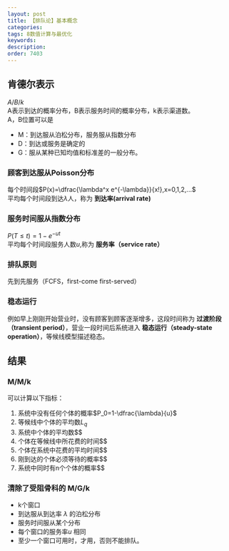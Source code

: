 ```yaml
---
layout: post
title: 【排队论】基本概念
categories:
tags: 8数值计算与最优化
keywords:
description:
order: 7403
---
```




## 肯德尔表示
$A/B/k$  
A表示到达的概率分布，B表示服务时间的概率分布，k表示渠道数。  
A，B位置可以是  
- M：到达服从泊松分布，服务服从指数分布
- D：到达或服务是确定的
- G：服从某种已知均值和标准差的一般分布。  


### 顾客到达服从Poisson分布  
每个时间段$P(x)=\dfrac{\lambda^x e^{-\lambda}}{x!},x=0,1,2,...$  
平均每个时间段到达$\lambda$人，称为 **到达率(arrival rate)**  


### 服务时间服从指数分布  
$P(T\leq t)=1-e^{-ut}$  
平均每个时间段服务人数$u$,称为 **服务率（service rate）**  


### 排队原则  
先到先服务（FCFS，first-come first-served）  


### 稳态运行  
例如早上刚刚开始营业时，没有顾客到顾客逐渐增多，这段时间称为 **过渡阶段（transient period）**，营业一段时间后系统进入 **稳态运行（steady-state operation）**，等候线模型描述稳态。  


## 结果
### M/M/k
可以计算以下指标：
1. 系统中没有任何个体的概率$P_0=1-\dfrac{\lambda}{u}$
2. 等候线中个体的平均数$L_q$
3. 系统中个体的平均数$$
4. 个体在等候线中所花费的时间$$
5. 个体在系统中花费的平均时间$$
6. 刚到达的个体必须等待的概率$$
7. 系统中同时有n个个体的概率$$


### 清除了受阻骨科的 M/G/k
- k个窗口
- 到达服从到达率 $\lambda$ 的泊松分布
- 服务时间服从某个分布
- 每个窗口的服务率$u$ 相同  
- 至少一个窗口可用时，才用，否则不能排队。
